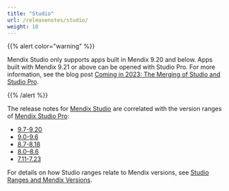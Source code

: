 ```yaml
---
title: "Studio"
url: /releasenotes/studio/
weight: 10
---
```


{{% alert color="warning" %}}

Mendix Studio only supports apps built in Mendix 9.20 and below. Apps built with Mendix 9.21 or above can be opened with Studio Pro. For more information, see the blog post [Coming in 2023: The Merging of Studio and Studio Pro](https://www.mendix.com/blog/coming-in-2023-the-merging-of-studio-and-studio-pro/).

{{% /alert %}}

The release notes for [Mendix Studio](/releasenotes/studio/) are correlated with the version ranges of [Mendix Studio Pro](/releasenotes/studio-pro/): 

* [9.7-9.20](/releasenotes/studio/9.7-9.20/)
* [9.0-9.6](/releasenotes/studio/9.0-9.6/)
* [8.7-8.18](/releasenotes/studio/8.7-8.18/)
* [8.0–8.6](/releasenotes/studio/8.0-8.6/)
* [7.11-7.23](/releasenotes/studio/7.11-7.23/)

For details on how Studio ranges relate to Mendix versions, see [Studio Ranges and Mendix Versions](/studio/general-versions/).
